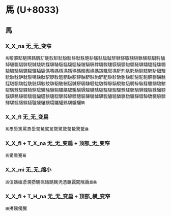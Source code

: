# 馬 (U+8033)

## 馬

### X_X_na 无_无_变窄
`馬`㘐㶠䣕䣖䧞䩻䭵䭶䭷䭸䭹䭺䭻䭼䭽䭾䭿䮀䮁䮂䮃䮄䮅䮆䮇䮈䮉䮊䮋䮌䮎䮏䮐䮑䮒䮓䮔䮕䮖䮗䮘䮙䮚䮛䮜䮝䮞䮟䮠䮡䮢䮣䮤䮥䮦䮨䮩䮪䮫䮬䮭䮮䮯䮰䮱䮲䮳䮴䮵䮶䮷䮹䮺䮻䮼䮽䮾䮿䯀䯁傌嗎媽榪溤獁瑪碼礟礮禡螞鎷颿馭馮馯馰馱馲馳馴馶馷馸馹馺馻馼馾馿駀駁駂駃駄駅駆駇駈駉駊駋駍駎駏駐駒駓駔駖駗駘駙駚駛駜駝駞駟駠駢駣駤駥駧駨駩駪駫駬駭駮駯駰駱駲駳駴駵駶駷駸駹駺駻駼駽駾駿騀騁騂騃騄騅騆騇騈騉騊騋騌騍騎騏騐騑騒験騔騕騗騘騙騚騛騜騝騞騟騠騡騢騣騤騥騦騧騨騩騪騬騮騯騱騲騳騴騵騶騷騸騹騻騼騽騾騿驂驃驄驅驆驈驉驊驋驌驍驎驏驐驑驒驓驔驕驖驗驙驛驜驝驞驟驠驢驣驤驥驦驨驩鰢龭龮驪`驧`

### X_X_fl 无_无_变扁
`䔍`䭴䮍篤罵馵馽駌駑駕駡騖騭騺驁驇驚驡`䯂`

### X_X_fl + T_X_na 无_无_变扁 + 顶部_无_变窄
`褭`䮸駦騫`驀`

### X_X_mi 无_无_缩小 
`遤`㒟㜵㠡㵗㶒㺛鷌㾺䃵䬚䮧凴憑羈覊闖隲驫`驘䯂`

### X_X_fl + T_H_na 无_无_变扁 + 顶部_横_变窄
`虅`㩷䠮儯騰